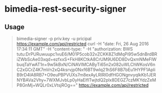 

# bimedia-rest-security-signer



## Usage

 > bimedia-signer -p priv.key -u pricipal https://example.com/api/restricted
 curl  -H "date: Fri, 26 Aug 2016 17:34:11 GMT" -H "content-type: " -H "authorization: BWS  tutu:DrPURuwuupc1vuE6/M01P5cob32vZCKK8Z1dMqPi95w5dnBrdBRiZWbScAe03xqd+ezfxxS+FkH8KCtkA8CrUM9U6DD8DvQxmNMeFlWbuqTaYwAT1n+9w5kBxN/CiNAVIMCAByTi65n2x082uWLChWKosV6nC2xGCrZ4K7mVn2xQ4ksrvjp0Nxf6BT9wlq21hS6F8B7bEu1HYPF1ApliB9rD4lA8RB7+O9euPBPVUXs7m8exAyLRIRl0dfHGONgnvyqlkKb1JERNYBAVa2Vhy+7WXMJvbLp0yHaElflTwjtdQ2plx8DEGZ7czMKYdzZeMP8GnMj+WQLr0xLVtsjROg==" https://example.com/api/restricted
